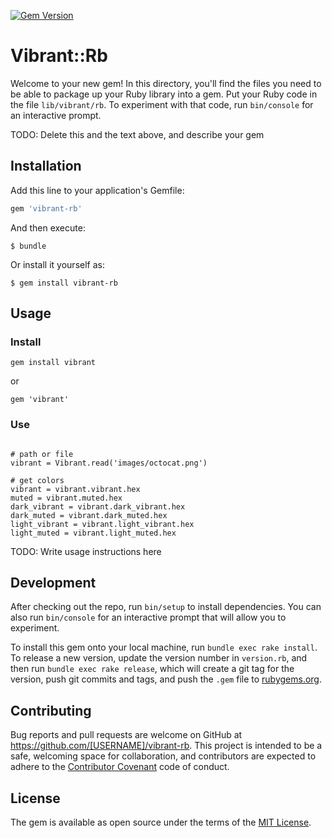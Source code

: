 [![Gem Version](https://badge.fury.io/rb/vibrant-rb.svg)](https://badge.fury.io/rb/vibrant-rb)

# Vibrant::Rb

Welcome to your new gem! In this directory, you'll find the files you need to be able to package up your Ruby library into a gem. Put your Ruby code in the file `lib/vibrant/rb`. To experiment with that code, run `bin/console` for an interactive prompt.

TODO: Delete this and the text above, and describe your gem

## Installation

Add this line to your application's Gemfile:

```ruby
gem 'vibrant-rb'
```

And then execute:

    $ bundle

Or install it yourself as:

    $ gem install vibrant-rb

## Usage

### Install

```
gem install vibrant
```
or 
```
gem 'vibrant'
```

### Use
```

# path or file
vibrant = Vibrant.read('images/octocat.png')

# get colors
vibrant = vibrant.vibrant.hex
muted = vibrant.muted.hex
dark_vibrant = vibrant.dark_vibrant.hex
dark_muted = vibrant.dark_muted.hex
light_vibrant = vibrant.light_vibrant.hex
light_muted = vibrant.light_muted.hex
```
TODO: Write usage instructions here

## Development

After checking out the repo, run `bin/setup` to install dependencies. You can also run `bin/console` for an interactive prompt that will allow you to experiment.

To install this gem onto your local machine, run `bundle exec rake install`. To release a new version, update the version number in `version.rb`, and then run `bundle exec rake release`, which will create a git tag for the version, push git commits and tags, and push the `.gem` file to [rubygems.org](https://rubygems.org).

## Contributing

Bug reports and pull requests are welcome on GitHub at https://github.com/[USERNAME]/vibrant-rb. This project is intended to be a safe, welcoming space for collaboration, and contributors are expected to adhere to the [Contributor Covenant](contributor-covenant.org) code of conduct.


## License

The gem is available as open source under the terms of the [MIT License](http://opensource.org/licenses/MIT).

